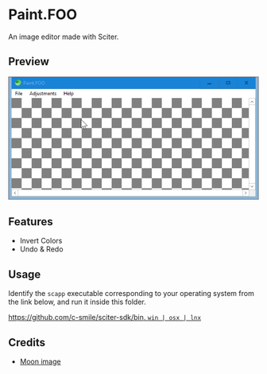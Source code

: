 # Paint.FOO

An image editor made with Sciter.

## Preview

![preview](preview.gif)

## Features

- Invert Colors
- Undo & Redo

## Usage

Identify the `scapp` executable corresponding to your operating system from the link below, and run it inside this folder.

[https://github.com/c-smile/sciter-sdk/bin. `win | osx | lnx`](https://github.com/c-smile/sciter-sdk)

## Credits

- [Moon image](https://www.freeiconspng.com/img/44682)